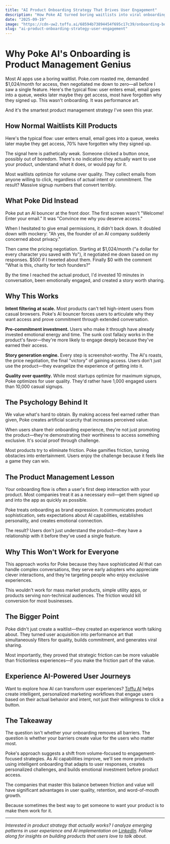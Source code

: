 ```yaml
---
title: "AI Product Onboarding Strategy That Drives User Engagement"
description: "How Poke AI turned boring waitlists into viral onboarding experiences. Product management lessons for AI companies on user filtering and engagement."
date: "2025-09-19"
image: "https://cdn-uw2.toffu.ai/68594b73894454f695c17c39/onboarding-bouncer-toffu.jpg"
slug: "ai-product-onboarding-strategy-user-engagement"
---
```


# Why Poke AI's Onboarding is Product Management Genius

Most AI apps use a boring waitlist. Poke.com roasted me, demanded $1,024/month for access, then negotiated me down to zero—all before I saw a single feature.
Here's the typical flow: user enters email, email goes into a queue, weeks later maybe they get access, most have forgotten why they signed up.
This wasn't onboarding. It was performance art.

And it's the smartest product management strategy I've seen this year.

## How Normal Waitlists Kill Products

Here's the typical flow: user enters email, email goes into a queue, weeks later maybe they get access, 70% have forgotten why they signed up.

The signal here is pathetically weak. Someone clicked a button once, possibly out of boredom. There's no indication they actually want to use your product, understand what it does, or would pay for it.

Most waitlists optimize for volume over quality. They collect emails from anyone willing to click, regardless of actual intent or commitment. The result? Massive signup numbers that convert terribly.

## What Poke Did Instead

Poke put an AI bouncer at the front door. The first screen wasn't "Welcome! Enter your email." It was "Convince me why you deserve access."

When I hesitated to give email permissions, it didn't back down. It doubled down with mockery: "Ah yes, the founder of an AI company suddenly concerned about privacy."

Then came the pricing negotiation. Starting at $1,024/month ("a dollar for every character you saved with Yo"), it negotiated me down based on my responses. $500 if I tweeted about them. Finally $0 with the comment "What is this, charity for tech founders?"

By the time I reached the actual product, I'd invested 10 minutes in conversation, been emotionally engaged, and created a story worth sharing.

## Why This Works

**Intent filtering at scale.** Most products can't tell high-intent users from casual browsers. Poke's AI bouncer forces users to articulate why they want access and prove commitment through extended conversation.

**Pre-commitment investment.** Users who make it through have already invested emotional energy and time. The sunk cost fallacy works in the product's favor—they're more likely to engage deeply because they've earned their access.

**Story generation engine.** Every step is screenshot-worthy. The AI's roasts, the price negotiation, the final "victory" of gaining access. Users don't just use the product—they evangelize the experience of getting into it.

**Quality over quantity.** While most startups optimize for maximum signups, Poke optimizes for user quality. They'd rather have 1,000 engaged users than 10,000 casual signups.

## The Psychology Behind It

We value what's hard to obtain. By making access feel earned rather than given, Poke creates artificial scarcity that increases perceived value.

When users share their onboarding experience, they're not just promoting the product—they're demonstrating their worthiness to access something exclusive. It's social proof through challenge.

Most products try to eliminate friction. Poke gamifies friction, turning obstacles into entertainment. Users enjoy the challenge because it feels like a game they can win.

## The Product Management Lesson

Your onboarding flow is often a user's first deep interaction with your product. Most companies treat it as a necessary evil—get them signed up and into the app as quickly as possible.

Poke treats onboarding as brand expression. It communicates product sophistication, sets expectations about AI capabilities, establishes personality, and creates emotional connection.

The result? Users don't just understand the product—they have a relationship with it before they've used a single feature.

## Why This Won't Work for Everyone

This approach works for Poke because they have sophisticated AI that can handle complex conversations, they serve early adopters who appreciate clever interactions, and they're targeting people who enjoy exclusive experiences.

This wouldn't work for mass market products, simple utility apps, or products serving non-technical audiences. The friction would kill conversion for most businesses.

## The Bigger Point

Poke didn't just create a waitlist—they created an experience worth talking about. They turned user acquisition into performance art that simultaneously filters for quality, builds commitment, and generates viral sharing.

Most importantly, they proved that strategic friction can be more valuable than frictionless experiences—if you make the friction part of the value.

## Experience AI-Powered User Journeys

Want to explore how AI can transform user experiences? [Toffu AI](https://toffu.ai) helps create intelligent, personalized marketing workflows that engage users based on their actual behavior and intent, not just their willingness to click a button.

## The Takeaway

The question isn't whether your onboarding removes all barriers. The question is whether your barriers create value for the users who matter most.

Poke's approach suggests a shift from volume-focused to engagement-focused strategies. As AI capabilities improve, we'll see more products using intelligent onboarding that adapts to user responses, creates personalized challenges, and builds emotional investment before product access.

The companies that master this balance between friction and value will have significant advantages in user quality, retention, and word-of-mouth growth.

Because sometimes the best way to get someone to want your product is to make them work for it.

---

*Interested in product strategy that actually works? I analyze emerging patterns in user experience and AI implementation on [LinkedIn](https://linkedin.com/in/orarbel). Follow along for insights on building products that users love to talk about.*